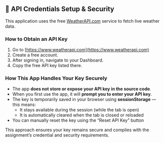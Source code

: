 ## 🔐 API Credentials Setup & Security

This application uses the free [WeatherAPI.com](https://www.weatherapi.com/) service to fetch live weather data.

### How to Obtain an API Key

1. Go to [https://www.weatherapi.com](https://www.weatherapi.com)
2. Create a free account.
3. After signing in, navigate to your Dashboard.
4. Copy the free API key listed there.

### How This App Handles Your Key Securely

- The app **does not store or expose your API key in the source code**.
- When you first use the app, it will **prompt you to enter your API key**.
- The key is temporarily saved in your browser using **sessionStorage** — this means:
  - It stays available during the session (while the tab is open)
  - It is automatically cleared when the tab is closed or reloaded
- You can manually reset the key using the “Reset API Key” button

This approach ensures your key remains secure and complies with the assignment’s credential and security requirements.
